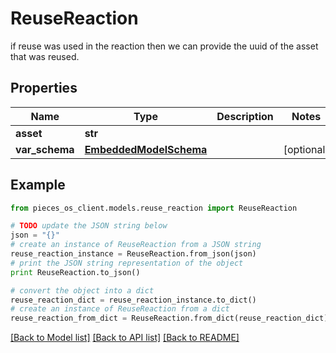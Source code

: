 # ReuseReaction

if reuse was used in the reaction then we can provide the uuid of the asset that was reused.

## Properties
Name | Type | Description | Notes
------------ | ------------- | ------------- | -------------
**asset** | **str** |  | 
**var_schema** | [**EmbeddedModelSchema**](EmbeddedModelSchema.md) |  | [optional] 

## Example

```python
from pieces_os_client.models.reuse_reaction import ReuseReaction

# TODO update the JSON string below
json = "{}"
# create an instance of ReuseReaction from a JSON string
reuse_reaction_instance = ReuseReaction.from_json(json)
# print the JSON string representation of the object
print ReuseReaction.to_json()

# convert the object into a dict
reuse_reaction_dict = reuse_reaction_instance.to_dict()
# create an instance of ReuseReaction from a dict
reuse_reaction_from_dict = ReuseReaction.from_dict(reuse_reaction_dict)
```
[[Back to Model list]](../README.md#documentation-for-models) [[Back to API list]](../README.md#documentation-for-api-endpoints) [[Back to README]](../README.md)


